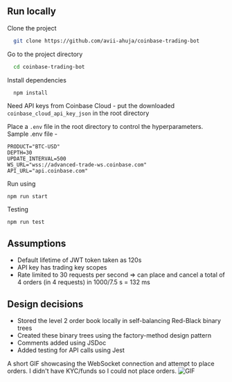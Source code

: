 ## Run locally

Clone the project

```bash
  git clone https://github.com/avii-ahuja/coinbase-trading-bot
```

Go to the project directory

```bash
  cd coinbase-trading-bot
```

Install dependencies
```bash
  npm install
```

Need API keys from Coinbase Cloud -
put the downloaded `coinbase_cloud_api_key_json` in the root directory

Place a `.env` file in the root directory to control the hyperparameters. Sample .env file -
```
PRODUCT="BTC-USD"
DEPTH=30
UPDATE_INTERVAL=500
WS_URL="wss://advanced-trade-ws.coinbase.com"
API_URL="api.coinbase.com"
```

Run using
```
npm run start
```

Testing
```
npm run test
```

## Assumptions
- Default lifetime of JWT token taken as 120s
- API key has trading key scopes
- Rate limited to 30 requests per second => can place and cancel a total of 4 orders (in 4 requests) in 1000/7.5 s = 132 ms

## Design decisions
- Stored the level 2 order book locally in self-balancing Red-Black binary trees
- Created these binary trees using the factory-method design pattern
- Comments added using JSDoc
- Added testing for API calls using Jest


A short GIF showcasing the WebSocket connection and attempt to place orders. I didn't have KYC/funds so I could not place orders.
![GIF](https://media.giphy.com/media/sAOLue9XBSNOhYrsy2/giphy.gif)

